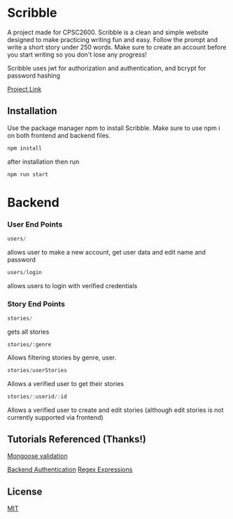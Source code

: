 
# Scribble

A project made for CPSC2600. Scribble is a clean and simple website designed to make practicing writing fun and easy. Follow the prompt and write a short story under 250 words. Make sure to create an account before you start writing so you don't lose any progress! 

Scribble uses jwt for authorization and authentication, and bcrypt for password hashing

[Project Link](https://two600-skimsing.onrender.com)

## Installation

Use the package manager npm to install Scribble. Make sure to use npm i on both frontend and backend files.

```bash
npm install 
```
after installation then run
```bash
npm run start
```

# Backend
### User End Points
```js
users/
```
allows user to make a new account, get user data and edit name and password
```js
users/login
```
allows users to login with verified credentials

### Story End Points
```js
stories/ 
```
gets all stories
```
stories/:genre
```
Allows filtering stories by genre, user.
```js
stories/userStories
```
Allows a verified user to get their stories
```js
stories/:userid/:id
``` 
Allows a verified user to create and edit stories (although edit stories is not currently supported via frontend)

## Tutorials Referenced (Thanks!)
[Mongoose validation](https://youtu.be/xt1Zc7gqAyw)

[Backend Authentication](https://dev.to/eidorianavi/authentication-and-jwt-in-node-js-4i13)
[Regex Expressions](https://www.makeuseof.com/regular-expressions-validate-user-account/)
## License

[MIT](https://choosealicense.com/licenses/mit/)
